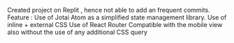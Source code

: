 Created project on Replit , hence not able to add an frequent commits. 
Feature :
    Use of Jotai Atom as a simplified state management library.
    Use of inline + external CSS
    Use of React Router 
    Compatible with the mobile view also without the use of any additional CSS query
    
    
